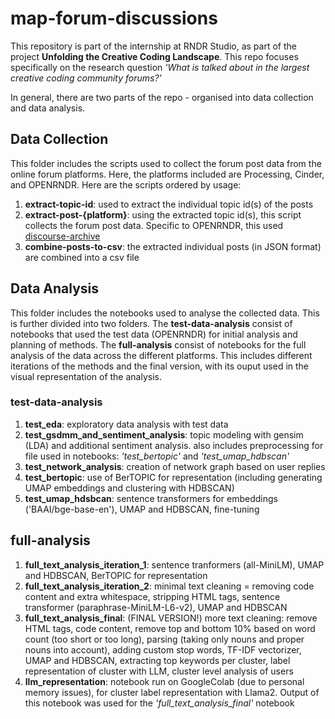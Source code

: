# map-forum-discussions

This repository is part of the internship at RNDR Studio, as part of the project **Unfolding the Creative Coding Landscape**. 
This repo focuses specifically on the research question *'What is talked about in the largest creative coding community forums?'*

In general, there are two parts of the repo - organised into data collection and data analysis. 

## Data Collection
This folder includes the scripts used to collect the forum post data from the online forum platforms. Here, the platforms included are Processing, Cinder, and OPENRNDR. Here are the scripts ordered by usage:
1. **extract-topic-id**: used to extract the individual topic id(s) of the posts
2. **extract-post-{platform}**: using the extracted topic id(s), this script collects the forum post data. Specific to OPENRNDR, this used [discourse-archive](https://github.com/jamesob/discourse-archive)
3. **combine-posts-to-csv**: the extracted individual posts (in JSON format) are combined into a csv file

## Data Analysis
This folder includes the notebooks used to analyse the collected data. This is further divided into two folders. The **test-data-analysis** consist of notebooks that used the test data (OPENRNDR) for initial analysis and planning of methods. The **full-analysis** consist of notebooks for the full analysis of the data across the different platforms. This includes different iterations of the methods and the final version, with its ouput used in the visual representation of the analysis.
### test-data-analysis
1. **test_eda**: exploratory data analysis with test data
2. **test_gsdmm_and_sentiment_analysis**: topic modeling with gensim (LDA) and additional sentiment analysis. also includes preprocessing for file used in notebooks: *'test_bertopic'* and *'test_umap_hdbscan'*
3. **test_network_analysis**: creation of network graph based on user replies 
4. **test_bertopic**: use of BerTOPIC for representation (including generating UMAP embeddings and clustering with HDBSCAN)
5. **test_umap_hdsbcan**: sentence transformers for embeddings ('BAAI/bge-base-en'), UMAP and HDBSCAN, fine-tuning
## full-analysis
1. **full_text_analysis_iteration_1**: sentence tranformers (all-MiniLM), UMAP and HDBSCAN, BerTOPIC for representation
2. **full_text_analysis_iteration_2**: minimal text cleaning = removing code content and extra whitespace, stripping HTML tags, sentence transformer (paraphrase-MiniLM-L6-v2), UMAP and HDBSCAN
3. **full_text_analysis_final**: (FINAL VERSION!) more text cleaning: remove HTML tags, code content, remove top and bottom 10% based on word count (too short or too long), parsing (taking only nouns and proper nouns into account), adding custom stop words, TF-IDF vectorizer, UMAP and HDBSCAN, extracting top keywords per cluster, label representation of cluster with LLM, cluster level analysis of users 
4. **llm_representation**: notebook run on GoogleColab (due to personal memory issues), for cluster label representation with Llama2. Output of this notebook was used for the *'full_text_analysis_final'* notebook

